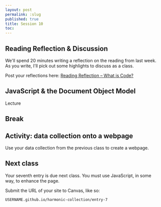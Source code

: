 ```yaml
---
layout: post
permalink: :slug
published: true
title: Session 10
toc:
---
```


## Reading Reflection & Discussion

We'll spend 20 minutes writing a reflection on the reading from last week. As you write, I'll pick out some highlights to discuss as a class.

Post your reflections here: [Reading Reflection – What is Code?](https://docs.google.com/document/d/1ZFc4ueUMhoUiUMcjh16CQ8NPbEOnKpcbi-z-74uipso/edit?usp=sharing)

## JavaScript & the Document Object Model

Lecture

## Break

## Activity: data collection onto a webpage

Use your data collection from the previous class to create a webpage.

## Next class

Your seventh entry is due next class. You must use JavaScript, in some way, to enhance the page.

Submit the URL of your site to Canvas, like so:

`USERNAME.github.io/harmonic-collection/entry-7`
